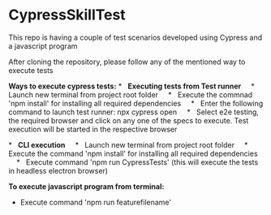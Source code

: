 # CypressSkillTest
This repo is having a couple of test scenarios developed using Cypress and a javascript program

After cloning the repository, please follow any of the mentioned way to execute tests

**Ways to execute cypress tests:**
*   **Executing tests from Test runner**
    *   Launch new terminal from project root folder
    *   Execute the commnad 'npm install' for installing all required dependencies
    *   Enter the following command to launch test runner: npx cypress open
    *   Select e2e testing, the required browser and click on any one of the specs to execute. Test execution will be started in the respective browser

*   **CLI execution**
    *   Launch new terminal from project root folder
    *   Execute the command 'npm install' for installing all required dependencies
    *   Execute command 'npm run CypressTests' (this will execute the tests in headless electron browser)

**To execute javascript program from terminal:**
* Execute command 'npm run featurefilename'